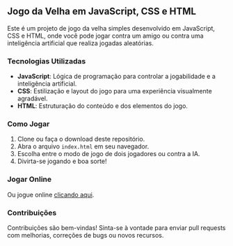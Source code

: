 ## Jogo da Velha em JavaScript, CSS e HTML

Este é um projeto de jogo da velha simples desenvolvido em JavaScript, CSS e HTML, onde você pode jogar contra um amigo ou contra uma inteligência artificial que realiza jogadas aleatórias.

### Tecnologias Utilizadas

- **JavaScript**: Lógica de programação para controlar a jogabilidade e a inteligência artificial.
- **CSS**: Estilização e layout do jogo para uma experiência visualmente agradável.
- **HTML**: Estruturação do conteúdo e dos elementos do jogo.

### Como Jogar

1. Clone ou faça o download deste repositório.
2. Abra o arquivo `index.html` em seu navegador.
3. Escolha entre o modo de jogo de dois jogadores ou contra a IA.
4. Divirta-se jogando e boa sorte!

### Jogar Online
Ou jogue online [clicando aqui](https://jogo-da-velha-55ebc.web.app/).


### Contribuições

Contribuições são bem-vindas! Sinta-se à vontade para enviar pull requests com melhorias, correções de bugs ou novos recursos.

